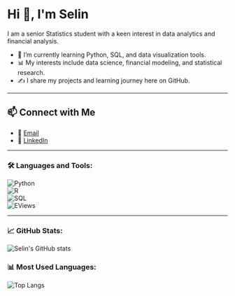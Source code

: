 # Hi 👋, I'm Selin  

I am a senior Statistics student with a keen interest in data analytics and financial analysis.  

- 🌱 I’m currently learning Python, SQL, and data visualization tools.  
- 📊 My interests include data science, financial modeling, and statistical research.  
- ✍️ I share my projects and learning journey here on GitHub.  

---

## 📫 Connect with Me  
- 📧 [Email](mailto:selinozksn@gmail.com)  
- 💼 [LinkedIn](https://www.linkedin.com/in/selinoozkan)  


---

### 🛠️ Languages and Tools:
![Python](https://img.shields.io/badge/Python-3776AB?style=for-the-badge&logo=python&logoColor=white)  
![R](https://img.shields.io/badge/R-276DC3?style=for-the-badge&logo=r&logoColor=white)  
![SQL](https://img.shields.io/badge/SQL-003B57?style=for-the-badge&logo=postgresql&logoColor=white)  
![EViews](https://img.shields.io/badge/EViews-4B0082?style=for-the-badge)  

  

---

### 📈 GitHub Stats:  
![Selin's GitHub stats](https://github-readme-stats.vercel.app/api?username=selinozksn&show_icons=true&theme=radical)  

### 📊 Most Used Languages:  
![Top Langs](https://github-readme-stats.vercel.app/api/top-langs/?username=selinozksn&layout=compact&theme=radical)  
